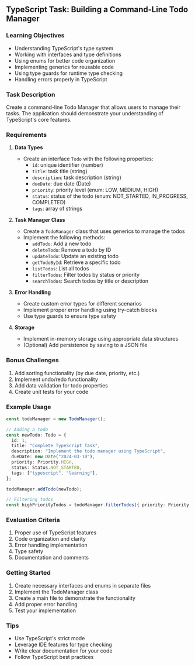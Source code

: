 ## TypeScript Task: Building a Command-Line Todo Manager

### Learning Objectives

- Understanding TypeScript's type system
- Working with interfaces and type definitions
- Using enums for better code organization
- Implementing generics for reusable code
- Using type guards for runtime type checking
- Handling errors properly in TypeScript

### Task Description

Create a command-line Todo Manager that allows users to manage their tasks. The application should demonstrate your understanding of TypeScript's core features.

### Requirements

1. **Data Types**

   - Create an interface `Todo` with the following properties:
     - `id`: unique identifier (number)
     - `title`: task title (string)
     - `description`: task description (string)
     - `dueDate`: due date (Date)
     - `priority`: priority level (enum: LOW, MEDIUM, HIGH)
     - `status`: status of the todo (enum: NOT_STARTED, IN_PROGRESS, COMPLETED)
     - `tags`: array of strings

2. **Task Manager Class**

   - Create a `TodoManager` class that uses generics to manage the todos
   - Implement the following methods:
     - `addTodo`: Add a new todo
     - `deleteTodo`: Remove a todo by ID
     - `updateTodo`: Update an existing todo
     - `getTodoById`: Retrieve a specific todo
     - `listTodos`: List all todos
     - `filterTodos`: Filter todos by status or priority
     - `searchTodos`: Search todos by title or description

3. **Error Handling**

   - Create custom error types for different scenarios
   - Implement proper error handling using try-catch blocks
   - Use type guards to ensure type safety

4. **Storage**
   - Implement in-memory storage using appropriate data structures
   - (Optional) Add persistence by saving to a JSON file

### Bonus Challenges

1. Add sorting functionality (by due date, priority, etc.)
2. Implement undo/redo functionality
3. Add data validation for todo properties
4. Create unit tests for your code

### Example Usage

```typescript
const todoManager = new TodoManager();

// Adding a todo
const newTodo: Todo = {
  id: 1,
  title: "Complete TypeScript Task",
  description: "Implement the todo manager using TypeScript",
  dueDate: new Date("2024-03-10"),
  priority: Priority.HIGH,
  status: Status.NOT_STARTED,
  tags: ["typescript", "learning"],
};

todoManager.addTodo(newTodo);

// Filtering todos
const highPriorityTodos = todoManager.filterTodos({ priority: Priority.HIGH });
```

### Evaluation Criteria

1. Proper use of TypeScript features
2. Code organization and clarity
3. Error handling implementation
4. Type safety
5. Documentation and comments

### Getting Started

1. Create necessary interfaces and enums in separate files
2. Implement the TodoManager class
3. Create a main file to demonstrate the functionality
4. Add proper error handling
5. Test your implementation

### Tips

- Use TypeScript's strict mode
- Leverage IDE features for type checking
- Write clear documentation for your code
- Follow TypeScript best practices
